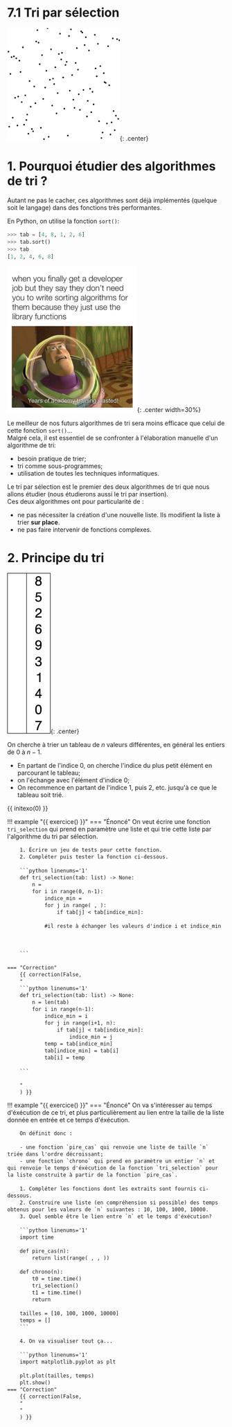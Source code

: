# 7.1 Tri par sélection

![](../images/Selection_sort_animation.gif){: .center} 


# 1. Pourquoi étudier des algorithmes de tri ?  

Autant ne pas le cacher, ces algorithmes sont déjà implémentés (quelque soit le langage) dans des fonctions très performantes.  

En Python, on utilise la fonction `sort()`:



```python
>>> tab = [4, 8, 1, 2, 6]
>>> tab.sort()
>>> tab
[1, 2, 4, 6, 8]

```

![image](../images/meme.png){: .center width=30%}


Le meilleur de nos futurs algorithmes de tri sera moins efficace que celui de cette fonction `sort()`...  
Malgré cela, il est essentiel de se confronter à l'élaboration manuelle d'un algorithme de tri: 

- besoin pratique de trier;
- tri comme sous-programmes;
- utilisation de toutes les techniques informatiques.

Le tri par sélection est le premier des deux algorithmes de tri que nous allons étudier (nous étudierons aussi le tri par insertion).  
Ces deux algorithmes ont pour particularité de :

- ne pas nécessiter la création d'une nouvelle liste. Ils modifient la liste à trier **sur place**.
- ne pas faire intervenir de fonctions complexes.


# 2. Principe du tri 

![](../images/Selection_sort_numbers.gif){: .center} 

On cherche à trier un tableau de $n$ valeurs différentes, en général les entiers de $0$ à $n-1$.

- En partant de l'indice 0, on cherche l'indice du plus petit élément en parcourant le tableau;
- on l'échange avec l'élément d'indice 0;
- On recommence en partant de l'indice 1, puis 2, etc. jusqu'à ce que le tableau soit trié.

{{ initexo(0) }}

!!! example "{{ exercice() }}"
    === "Énoncé" 
        On veut écrire une fonction `tri_selection` qui prend en paramètre une liste et qui trie cette liste par l'algorithme du tri par sélection.

        1. Écrire un jeu de tests pour cette fonction.
        2. Compléter puis tester la fonction ci-dessous. 

        ```python linenums='1'
        def tri_selection(tab: list) -> None:
            n = 
            for i in range(0, n-1):
                indice_min = 
                for j in range( , ):
                    if tab[j] < tab[indice_min]:

                #il reste à échanger les valeurs d'indice i et indice_min

        
                
        ```
    
    === "Correction" 
        {{ correction(False, 
        "
        ```python linenums='1'
        def tri_selection(tab: list) -> None:
            n = len(tab)
            for i in range(n-1):
                indice_min = i
                for j in range(i+1, n):
                    if tab[j] < tab[indice_min]:
                        indice_min = j
                temp = tab[indice_min]
                tab[indice_min] = tab[i]
                tab[i] = temp

        ```
        
        "
        ) }}


    
!!! example "{{ exercice() }}"
    === "Énoncé" 
        On va s'intéresser au temps d'éxécution de ce tri, et plus particulièrement au lien entre la taille de la liste donnée en entrée et ce temps d'éxécution.

        On définit donc :

        - une fonction `pire_cas` qui renvoie une liste de taille `n` triée dans l'ordre décroissant;
        - une fonction `chrono` qui prend en paramètre un entier `n` et qui renvoie le temps d'éxécution de la fonction `tri_selection` pour la liste construite à partir de la fonction `pire_cas`.

        1. Compléter les fonctions dont les extraits sont fournis ci-dessous.
        2. Construire une liste (en compréhension si possible) des temps obtenus pour les valeurs de `n` suivantes : 10, 100, 1000, 10000.
        3. Quel semble être le lien entre `n` et le temps d'éxécution?

        ```python linenums='1'
        import time

        def pire_cas(n):
            return list(range( , , ))

        def chrono(n):
            t0 = time.time()
            tri_selection()
            t1 = time.time()
            return 
        
        tailles = [10, 100, 1000, 10000]
        temps = []
        ```

        4. On va visualiser tout ça...

        ```python linenums='1'
        import matplotlib.pyplot as plt
        
        plt.plot(tailles, temps)
        plt.show()
    === "Correction" 
        {{ correction(False, 
        "
        "
        ) }}